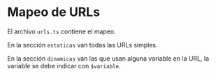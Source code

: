 # Mapeo de URLs

El archivo `urls.ts` contiene el mapeo.

En la sección `estaticas` van todas las URLs simples.

En la sección `dinamicas` van las que usan alguna variable en la URL, la variable se debe indicar con `$variable`.
